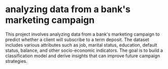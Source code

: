 #  analyzing data from a bank's marketing campaign


This project involves analyzing data from a bank's marketing campaign to predict whether a client will subscribe to a term deposit. The dataset includes various attributes such as job, marital status, education, default status, balance, and other socio-economic indicators. The goal is to build a classification model and derive insights that can improve future campaign strategies.
